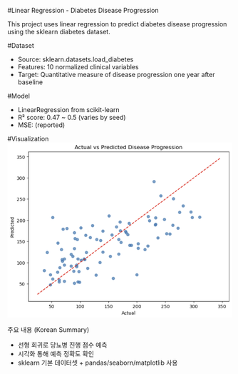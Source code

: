 #Linear Regression - Diabetes Disease Progression

This project uses linear regression to predict diabetes disease progression using the sklearn diabetes dataset.

#Dataset
- Source: sklearn.datasets.load_diabetes
- Features: 10 normalized clinical variables
- Target: Quantitative measure of disease progression one year after baseline

#Model
- LinearRegression from scikit-learn
- R² score: 0.47 ~ 0.5 (varies by seed)
- MSE: (reported)

#Visualization
![scatter](./images/actual_vs_pred.png)


주요 내용 (Korean Summary)

- 선형 회귀로 당뇨병 진행 점수 예측
- 시각화 통해 예측 정확도 확인
- sklearn 기본 데이터셋 + pandas/seaborn/matplotlib 사용
